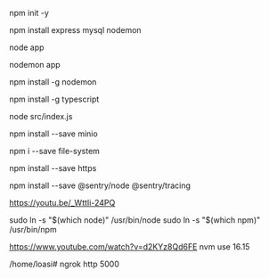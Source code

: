 <!-- creamos proyecto con modulos Node -->

npm init -y

<!-- modulos -->

npm install express mysql nodemon

<!-- corriendo servicios -->

node app

<!-- corriendo servicios con nodemon para RESTART AUTO -->

nodemon app

<!-- SI FALLA, SE REINSTALLA EL NODEMON -->

npm install -g nodemon

<!-- INSTALAR TYPESCRIPT -->
npm install -g typescript

<!-- INICIAR PROYECTO -->

node src/index.js

npm install --save minio

<!-- ACCESO A CARPETAS Y ARCHIVOS -->
npm i --save file-system

<!-- HTTPS -->
npm install --save https

<!-- SENTRY test -->
npm install --save @sentry/node @sentry/tracing

<!-- INSTALL NGROK IN UBUNTU -->
https://youtu.be/_WttIi-24PQ
<!-- ALSO SEE THE DOCS for more steps -->

<!-- USER NODE DEL NVM DEL DIGITAL OCEAN INSTALL NODE -->
sudo ln -s "$(which node)" /usr/bin/node
sudo ln -s "$(which npm)" /usr/bin/npm

<!-- USE NODE 16.15.0 -->
https://www.youtube.com/watch?v=d2KYz8Qd6FE
nvm use 16.15

<!-- USAR EL NGROK CUANDO SE REINCIA -->
/home/loasi# ngrok http 5000